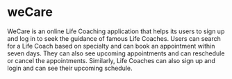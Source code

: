 # weCare
WeCare is an online Life Coaching application that helps its users to sign up and log in to seek the guidance of famous Life Coaches. Users can search for a Life Coach based on specialty and can book an appointment within seven days. They can also see upcoming appointments and can reschedule or cancel the appointments. Similarly, Life Coaches can also sign up and login and can see their upcoming schedule. 
